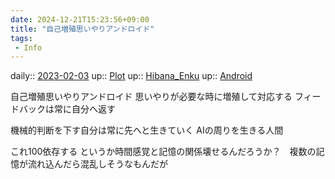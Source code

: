 ```yaml
---
date: 2024-12-21T15:23:56+09:00
title: "自己増殖思いやりアンドロイド"
tags:
 - Info
---
```


daily:: [2023-02-03](../Daily_Note/2023-02-03.md)
up:: [Plot](../Bar/Novel/Chaos/Plot.md)
up:: [Hibana_Enku](../Bar/Novel/Nacaria/Hibana_Enku.md)
up:: [Android](../Bar/Novel/Topics/Android.md)

自己増殖思いやりアンドロイド
思いやりが必要な時に増殖して対応する
フィードバックは常に自分へ返す

機械的判断を下す自分は常に先へと生きていく
AIの周りを生きる人間

これ100依存する
というか時間感覚と記憶の関係壊せるんだろうか？　複数の記憶が流れ込んだら混乱しそうなもんだが